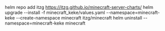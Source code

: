 helm repo add itzg https://itzg.github.io/minecraft-server-charts/
helm upgrade --install -f minecraft_keke/values.yaml --namespace=minecraft-keke --create-namespace minecraft itzg/minecraft
helm uninstall --namespace=minecraft-keke  minecraft